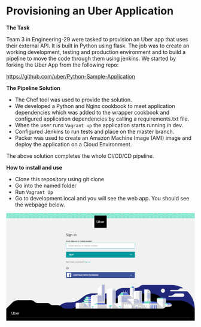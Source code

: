 # Provisioning an Uber Application

__The Task__

Team 3 in Engineering-29 were tasked to provision an Uber app that uses their external API. It is built in Python using flask. The job was to create an working development, testing and production environment and to build a pipeline to move the code through them using jenkins. We started by forking the Uber App from the following repo:

https://github.com/uber/Python-Sample-Application

__The Pipeline Solution__
- The Chef tool was used to provide the solution.
- We developed a Python and Nginx cookbook to meet application dependencies which was added to the wrapper cookbook and configured application dependencies by calling a requirements.txt file.
- When the user runs ```Vagrant up``` the application starts running in dev.
- Configured Jenkins to run tests and place on the master branch.
- Packer was used to create an Amazon Machine Image (AMI) image and deploy the application on a Cloud Environment.

The above solution completes the whole CI/CD/CD pipeline. 

__How to install and use__
- Clone this repository using git clone
- Go into the named folder
- Run ```Vagrant Up```
- Go to development.local and you will see the web app. You should see the webpage below.

![](/images/uber_app_page.png)
